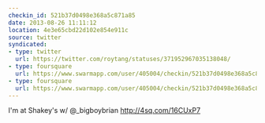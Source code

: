 ```yaml
---
checkin_id: 521b37d0498e368a5c871a85
date: 2013-08-26 11:11:12
location: 4e3e65cbd22d102e854e911c
source: twitter
syndicated:
- type: twitter
  url: https://twitter.com/roytang/statuses/371952967035138048/
- type: foursquare
  url: https://www.swarmapp.com/user/405004/checkin/521b37d0498e368a5c871a85?s=dL6H64URflPfgrOyldPuGobgs1I&ref=tw
- type: foursquare
  url: https://www.swarmapp.com/user/405004/checkin/521b37d0498e368a5c871a85?s=dL6H64URflPfgrOyldPuGobgs1I&ref=tw
---
```


I'm at Shakey's w/ @_bigboybrian http://4sq.com/16CUxP7
